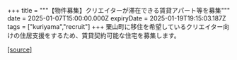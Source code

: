 +++
title = """【物件募集】クリエイターが滞在できる賃貸アパート等を募集"""
date = 2025-01-07T15:00:00.000Z
expiryDate = 2025-01-19T19:15:03.187Z
tags = ["kuriyama","recruit"]
+++
栗山町に移住を希望しているクリエイター向けの住居支援をするため、賃貸契約可能な住宅を募集します。

[[source]](https://www.town.kuriyama.hokkaido.jp/soshiki/46/24140.html)
